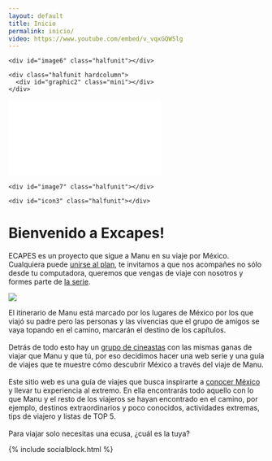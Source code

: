 ```yaml
---
layout: default
title: Inicio
permalink: inicio/
video: https://www.youtube.com/embed/v_vqxGQW5lg
---
```


<div class="homegrid">
  <a href="{{ site.baseurl }}serie/">
   <div id="image1" class="unit"></div>
  </a>
  <div id="icon1" class="halfunit mobile_hide"></div>
  <div id="image2" class="halfunit mobile_hide"></div>

  <div class="halfunit">
    <div id="graphic1" class="mini"></div>
  </div>
  <a href="{{ site.baseurl }}armatuviaje/">
   <div id="image3" class="unit"></div>
  </a>

  <span class="homegrid_column mobile_hide">
    <div id="icon2" class="halfunit"></div>

    <div id="image6" class="halfunit"></div>

    <div class="halfunit hardcolumn">
      <div id="graphic2" class="mini"></div>
    </div>
  </span>

  <div id="homevideo" class="video">
    <iframe src="{{ page.video }}?rel=0&amp;controls=0&amp;showinfo=0" frameborder="0" allowfullscreen></iframe>
  </div>

  <span class="homegrid_column mobile_hide">
    <div class="halfunit hardcolumn">
      <div id="graphic3" class="mini"></div>
    </div>

    <div id="image7" class="halfunit"></div>

    <div id="icon3" class="halfunit"></div>
  </span>
  <a href="{{ site.baseurl }}quienessomos/">
    <div id="image4" class="unit"></div>
  </a>

  <div class="halfunit spaces">
    <div id="graphic4" class="mini"></div>
  </div>
  <a href="{{ site.baseurl }}jalate/">
  <div id="image5" class="unit"></div>
  </a>

</div>
<h1 class="introtitle">Bienvenido a Excapes!</h1>
<p class="intro">
</b>E<span class="xtext"></span>CAPES</b> es un proyecto que sigue a Manu en su viaje por México. Cualquiera puede <a href="{{site.baseurl}}jalate/">unirse al plan</a>, te invitamos a que nos acompañes no sólo desde tu computadora, queremos que vengas de viaje con nosotros y formes parte de <a href="{{site.baseurl}}serie/">la serie</a>. 
</p>

<img class="polaroid" src="{{site.baseurl}}images/layout/polaroid.png">

<p class="introsecond">
El itinerario de Manu está marcado por los lugares de México por los que viajó su padre pero las personas y las vivencias que el grupo de amigos se vaya topando en el camino, marcarán el destino de los capítulos.  
<br><br>
Detrás de todo esto hay un <a href="{{site.baseurl}}quienessomos/">grupo de cineastas</a> con las mismas ganas de viajar que Manu y que tú, por eso decidimos hacer una web serie y una guía de viajes que te muestre cómo descubrir México a través del viaje de Manu. 
<br><br>
Este sitio web es una guía de viajes que busca inspirarte a <a href="{{site.baseurl}}armatuviaje/">conocer México</a> y llevar tu experiencia al extremo. En ella encontrarás todo aquello con lo que Manu y el resto de los viajeros se hayan encontrado en el camino, por ejemplo, destinos extraordinarios y poco conocidos, actividades extremas, tips de viajero y listas de TOP 5. 
<br><br>
Para viajar solo necesitas una e<span class="xtext"></span>cusa, ¿cuál es la tuya?
</p>
<div class="social-home-block">
{% include socialblock.html %}
</div>

